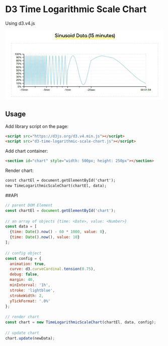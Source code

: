 # D3 Time Logarithmic Scale Chart

Using d3.v4.js

![Demo](https://raw.githubusercontent.com/antonfisher/d3-time-logarithmic-scale-chart/docs/images/demo-v1.gif)

## Usage

Add library script on the page:

```html
<script src="https://d3js.org/d3.v4.min.js"></script>
<script src="d3-time-logarithmic-scale-chart.js"></script>
```

Add chart container:
```html
<section id="chart" style="width: 500px; height: 250px"></section>
```

Render chart:
```html
const chartEl = document.getElementById('chart');
new TimeLogarithmicScaleChart(chartEl, data);
```

##API

```js
// parent DOM Element
const chartEl = document.getElementById('chart');

// an array of objects {time: <Date>, value: <Number>}
const data = [
  {time: Date().now() - 60 * 1000, value: 0},
  {time: Date().now(), value: 10}
];

// config object
const config = {
  animation: true,
  curve: d3.curveCardinal.tension(0.75),
  debug: false,
  margin: 40,
  minInterval: '1h',
  stroke: 'lightblue',
  strokeWidth: 2,
  yTickFormat: '.0%'
};

// render chart
const chart = new TimeLogarithmicScaleChart(chartEl, data, config);

// update chart
chart.update(newData);
```

